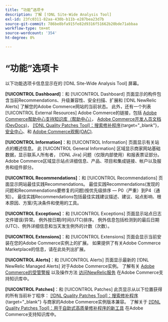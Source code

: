 ```yaml
---
title: “功能”选项卡
description: 了解 [!DNL Site-Wide Analysis Tool]
exl-id: 23fc0311-82aa-430b-b11b-e287bea23d7b
source-git-commit: 786be8bfa915fe82d9316f51662b20bde71abbaa
workflow-type: tm+mt
source-wordcount: '354'
ht-degree: 0%

---
```


# “功能”选项卡

以下功能选项卡信息显示在的 [!DNL Site-Wide Analysis Tool] 屏幕。

**[!UICONTROL Dashboard]**：和 [!UICONTROL Dashboard] 页面显示的构件包含当前Recommendations、升级兼容性、安全扫描、扩展和 [!DNL NewRelic Alerts] 了解您的Adobe Commerce网站的当前状态。 此外，还有一个列表 [!UICONTROL External Resources] Adobe Commerce的链接，包括 [Adobe Commerce帮助中心支持知识库（帮助中心）](https://experienceleague.adobe.com/docs/commerce-knowledge-base/kb/overview.html)， [Adobe Commerce开发人员文档(DevDocs)](https://developer.adobe.com/commerce/docs/)， [[!DNL Quality Patches Tool]：搜索修补程序](https://experienceleague.adobe.com/tools/commerce-quality-patches/index.html){target="_blank"}， [安全中心](https://helpx.adobe.com/security.html)、和 [Adobe Commerce观察(OAC)](https://experienceleague.adobe.com/docs/commerce-operations/tools/observation-for-adobe-commerce/intro.html).

**[!UICONTROL Information]**：和 [!UICONTROL Information] 页面显示有关站点的概述信息。
此 [!UICONTROL General Information] 区域显示商家网站基础数据，显示联系人所有者， [!DNL Jira] 问题（仅限内部使用）和报表票证部分。
Adobe Commerce区域显示站点详细信息、产品、项目和集成链接、帐户以及服务和组件部分。

**[!UICONTROL Recommendations]**：和 [!UICONTROL Recommendations] 页面显示网站最佳实践Recommendations。 最佳实践Recommendations(发现的问题和Recommendations要修复的问题)按优先级排序 — P0（严重）到P4（通知）。
最佳实践Recommendations包括最佳实践建议描述、建议、站点影响、根本原因、方案/先决条件和使用的工具。

**[!UICONTROL Exceptions]**：和 [!UICONTROL Exceptions] 页面显示站点日志文件错误/异常。 例外按日期/时间(UTC)排序。
例外信息包括检测到的最后日期(UTC)、例外详细信息和当天发生例外的计数（次数）。

**[!UICONTROL Extensions]**：和 [!UICONTROL Extensions] 页面会显示当前安装在您的Adobe Commerce实例上的扩展。 如果提供了有关Adobe Commerce Marketplace的信息，请在此处列出扩展。

**[!UICONTROL Alerts]**：和 [!UICONTROL Alerts] 页面显示最新的 [!DNL NewRelic Managed Alerts] 对于Adobe Commerce实例。 了解有关 [Adobe Commerce的受管警报](https://experienceleague.adobe.com/docs/commerce-knowledge-base/kb/support-tools/managed-alerts/managed-alerts-for-magento-commerce.html) 以及操作方法 [访问NewRelic服务](https://experienceleague.adobe.com/docs/commerce-knowledge-base/kb/faq/access-new-relic-services.html) 在Adobe Commerce支持知识库中。

**[!UICONTROL Patches]**：和 [!UICONTROL Patches] 此页显示从以下位置获得的所有当前补丁程序： [[!DNL Quality Patches Tool]：搜索修补程序](https://experienceleague.adobe.com/tools/commerce-quality-patches/index.html){target="_blank"} 与商家的Adobe Commerce实例版本兼容。 了解关于 [[!DNL Quality Patches Tool]：用于自助式高质量修补程序的新工具](https://experienceleague.adobe.com/docs/commerce-knowledge-base/kb/announcements/commerce-announcements/magento-quality-patches-released-new-tool-to-self-serve-quality-patches.html) 在Adobe Commerce支持知识库中。
